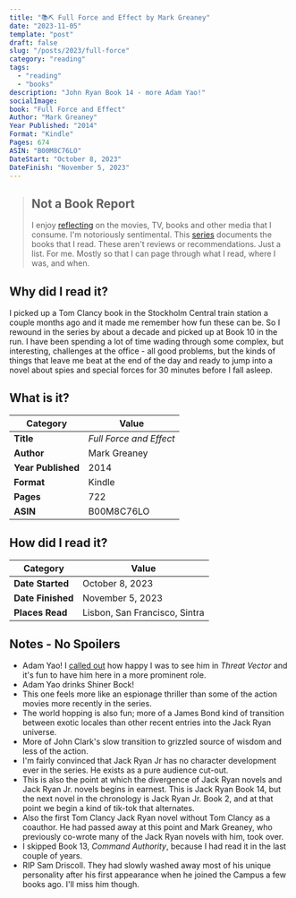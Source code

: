 ```yaml
---
title: "📚⛏️ Full Force and Effect by Mark Greaney"
date: "2023-11-05"
template: "post"
draft: false
slug: "/posts/2023/full-force"
category: "reading"
tags:
  - "reading"
  - "books"
description: "John Ryan Book 14 - more Adam Yao!"
socialImage:
book: "Full Force and Effect"
Author: "Mark Greaney"
Year Published: "2014"
Format: "Kindle"
Pages: 674
ASIN: "B00M8C76LO"
DateStart: "October 8, 2023"
DateFinish: "November 5, 2023"
---
```


> ## Not a Book Report
> I enjoy [reflecting](https://blog.samrhea.com/posts/2019/analyze-media-habits) on the movies, TV, books and other media that I consume. I'm notoriously sentimental. This [series](https://blog.samrhea.com/category/reading) documents the books that I read. These aren't reviews or recommendations. Just a list. For me. Mostly so that I can page through what I read, where I was, and when.

## Why did I read it?
I picked up a Tom Clancy book in the Stockholm Central train station a couple months ago and it made me remember how fun these can be. So I rewound in the series by about a decade and picked up at Book 10 in the run. I have been spending a lot of time wading through some complex, but interesting, challenges at the office - all good problems, but the kinds of things that leave me beat at the end of the day and ready to jump into a novel about spies and special forces for 30 minutes before I fall asleep.

## What is it?
|Category|Value|
|---|---|
|**Title**|*Full Force and Effect*|
|**Author**|Mark Greaney|
|**Year Published**|2014|
|**Format**|Kindle|
|**Pages**|722|
|**ASIN**|B00M8C76LO|

## How did I read it?
|Category|Value|
|---|---|
|**Date Started**|October 8, 2023|
|**Date Finished**|November 5, 2023|
|**Places Read**|Lisbon, San Francisco, Sintra|

## Notes - No Spoilers
* Adam Yao! I [called out](https://blog.samrhea.com/posts/2023/threat-vector) how happy I was to see him in *Threat Vector* and it's fun to have him here in a more prominent role.
* Adam Yao drinks Shiner Bock!
* This one feels more like an espionage thriller than some of the action movies more recently in the series.
* The world hopping is also fun; more of a James Bond kind of transition between exotic locales than other recent entries into the Jack Ryan universe.
* More of John Clark's slow transition to grizzled source of wisdom and less of the action.
* I'm fairly convinced that Jack Ryan Jr has no character development ever in the series. He exists as a pure audience cut-out.
* This is also the point at which the divergence of Jack Ryan novels and Jack Ryan Jr. novels begins in earnest. This is Jack Ryan Book 14, but the next novel in the chronology is Jack Ryan Jr. Book 2, and at that point we begin a kind of tik-tok that alternates.
* Also the first Tom Clancy Jack Ryan novel without Tom Clancy as a coauthor. He had passed away at this point and Mark Greaney, who previously co-wrote many of the Jack Ryan novels with him, took over.
* I skipped Book 13, *Command Authority*, because I had read it in the last couple of years.
* RIP Sam Driscoll. They had slowly washed away most of his unique personality after his first appearance when he joined the Campus a few books ago. I'll miss him though.
